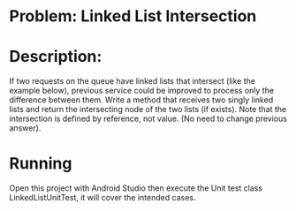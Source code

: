 # Problem: Linked List Intersection

# Description:

If two requests on the queue have linked lists that intersect (like the example below), previous service could be improved to process only the difference between them. Write a method that receives two singly linked lists and return the intersecting node of the two lists (if exists). Note that the intersection is defined by reference, not value. (No need to change previous answer).  


# Running

Open this project with Android Studio then execute the Unit test class LinkedListUnitTest, it will cover the intended cases.